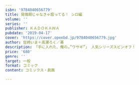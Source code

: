 ```yaml
---
isbn: '9784040656779'
title: 発情期じゃなきゃ殴ってる！ シロ編
volume: ''
series: ''
publisher: ＫＡＤＯＫＡＷＡ
pubdate: '2019-04-17'
cover: 'https://cover.openbd.jp/9784040656779.jpg'
author: 佐崎いま＋高瀬ろく／著
description: 「手に入れた、俺の…”ウサギ”」 人気シリーズスピンオフ！
price: '680'
genre: ''
target: 一般
format: コミック
content: コミックス・劇画

---
```

